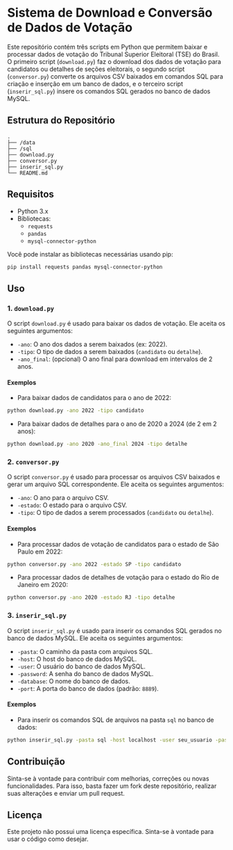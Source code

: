 
# Sistema de Download e Conversão de Dados de Votação

Este repositório contém três scripts em Python que permitem baixar e processar dados de votação do Tribunal Superior Eleitoral (TSE) do Brasil. O primeiro script (`download.py`) faz o download dos dados de votação para candidatos ou detalhes de seções eleitorais, o segundo script (`conversor.py`) converte os arquivos CSV baixados em comandos SQL para criação e inserção em um banco de dados, e o terceiro script (`inserir_sql.py`) insere os comandos SQL gerados no banco de dados MySQL.

## Estrutura do Repositório

```
.
├── /data
├── /sql
├── download.py
├── conversor.py
├── inserir_sql.py
└── README.md
```

## Requisitos

- Python 3.x
- Bibliotecas:
  - `requests`
  - `pandas`
  - `mysql-connector-python`

Você pode instalar as bibliotecas necessárias usando pip:

```bash
pip install requests pandas mysql-connector-python
```

## Uso

### 1. `download.py`

O script `download.py` é usado para baixar os dados de votação. Ele aceita os seguintes argumentos:

- `-ano`: O ano dos dados a serem baixados (ex: 2022).
- `-tipo`: O tipo de dados a serem baixados (`candidato` ou `detalhe`).
- `-ano_final`: (opcional) O ano final para download em intervalos de 2 anos.

#### Exemplos

- Para baixar dados de candidatos para o ano de 2022:

```bash
python download.py -ano 2022 -tipo candidato
```

- Para baixar dados de detalhes para o ano de 2020 a 2024 (de 2 em 2 anos):

```bash
python download.py -ano 2020 -ano_final 2024 -tipo detalhe
```

### 2. `conversor.py`

O script `conversor.py` é usado para processar os arquivos CSV baixados e gerar um arquivo SQL correspondente. Ele aceita os seguintes argumentos:

- `-ano`: O ano para o arquivo CSV.
- `-estado`: O estado para o arquivo CSV.
- `-tipo`: O tipo de dados a serem processados (`candidato` ou `detalhe`).

#### Exemplos

- Para processar dados de votação de candidatos para o estado de São Paulo em 2022:

```bash
python conversor.py -ano 2022 -estado SP -tipo candidato
```

- Para processar dados de detalhes de votação para o estado do Rio de Janeiro em 2020:

```bash
python conversor.py -ano 2020 -estado RJ -tipo detalhe
```

### 3. `inserir_sql.py`

O script `inserir_sql.py` é usado para inserir os comandos SQL gerados no banco de dados MySQL. Ele aceita os seguintes argumentos:

- `-pasta`: O caminho da pasta com arquivos SQL.
- `-host`: O host do banco de dados MySQL.
- `-user`: O usuário do banco de dados MySQL.
- `-password`: A senha do banco de dados MySQL.
- `-database`: O nome do banco de dados.
- `-port`: A porta do banco de dados (padrão: `8889`).

#### Exemplos

- Para inserir os comandos SQL de arquivos na pasta `sql` no banco de dados:

```bash
python inserir_sql.py -pasta sql -host localhost -user seu_usuario -password sua_senha -database seu_banco -port 8889
```

## Contribuição

Sinta-se à vontade para contribuir com melhorias, correções ou novas funcionalidades. Para isso, basta fazer um fork deste repositório, realizar suas alterações e enviar um pull request.

## Licença

Este projeto não possui uma licença específica. Sinta-se à vontade para usar o código como desejar.
